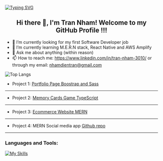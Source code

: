 [![Typing SVG](https://readme-typing-svg.herokuapp.com?multiline=true&width=500&lines=Full-stack+developer.++++++++++)](https://git.io/typing-svg)
<h2 align="center">Hi there 👋, I'm Tran Nham! Welcome to my GitHub Profile !!!</h2>


- 🔭 I’m currently looking for my first Software Developer job
- 🌱 I’m currently learning M.E.R.N stack, React Native and AWS Amplify
- 💬 Ask me about anything (within reason)
- 📫 How to reach me: https://www.linkedin.com/in/tran-nham-3010/ or through my email: nhamdientran@gmail.com

![Top Langs](https://github-readme-stats.vercel.app/api/top-langs/?username=trannham&layout=compact)

* Project 1:
  [Portfolio Page Boostrap and Sass](https://trannham.github.io/sass-bootstrap-portfolio/?target=_blank) <br />

<hr />

* Project 2:
  [Memory Cards Game TypeScript](https://trannham.github.io/memory-card-game/?target=_blank) <br />


<hr />

* Project 3:
  [Ecommerce Website MERN](https://mern-amz-app.herokuapp.com/?target=_blank) <br />

<hr />
  
* Project 4:
  MERN Social media app
  [Github repo](https://github.com/trannham/mern_memories) <br />



<hr />


<h3 align="left">Languages and Tools:</h3>

[![My Skills](https://skillicons.dev/icons?i=vscode,js,html,css,scss,git,nodejs,react,express,mongodb,typescript,graphql)](https://skillicons.dev)
